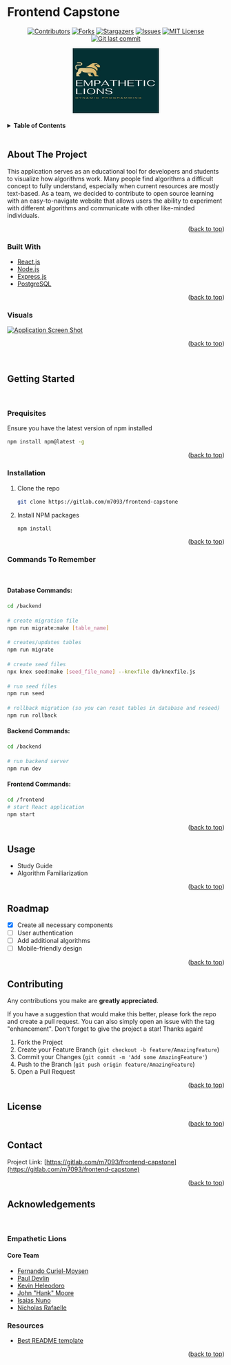 # Frontend Capstone
<div align=center>

[![Contributors][contributors-shield]][contributors-url] 
[![Forks][forks-shield]][forks-url] 
[![Stargazers][stars-shield]][stars-url]
[![Issues][issues-shield]][issues-url]
[![MIT License][license-shield]][license-url]
[![Git last commit][last-commit]]()

</div>

<div align=center>
<a href="https://gitlab.com/m7093/frontend-capstone">
    <img src="./frontend/src/images/empathetic_lions.jpg" alt="Logo" width="200" height="150">
  </a>
</div>


</br>
<details>
  <summary><b>Table of Contents</b></summary>
  <ol>
    <li>
      <a href="#about-the-project">About The Project</a>
      <ul>
        <li><a href="#built-with">Built With</a></li>
        <li><a href="#visuals">Visuals</a></li>
      </ul>
    </li>
    <li>
      <a href="#getting-started">Getting Started</a>
      <ul>
        <li><a href="#prerequisites">Prerequisites</a></li>
        <li><a href="#installation">Installation</a></li>
        <li><a href="#commands-to-remember">Commands To Remember</a></li>
      </ul>
    </li>
    <li><a href="#usage">Usage</a></li>
    <li><a href="#roadmap">Roadmap</a></li>
    <li><a href="#contributing">Contributing</a></li>
    <li><a href="#license">License</a></li>
    <li><a href="#contact">Contact</a></li>
    <li><a href="#acknowledgements">Acknowledgements</a></li>
  </ol>
</details>
</br>

## About The Project
This application serves as an educational tool for developers and students to visualize how algorithms work. Many people find algorithms a difficult concept to fully understand, especially when current resources are mostly text-based. As a team, we decided to contribute to open source learning with an easy-to-navigate website that allows users the ability to experiment with different algorithms and communicate with other like-minded individuals.
<p align="right">(<a href="#top">back to top</a>)</p>

### Built With
* [React.js](https://reactjs.org/)
* [Node.js]()
* [Express.js]()
* [PostgreSQL]()
<p align="right">(<a href="#top">back to top</a>)</p>


### Visuals
[![Application Screen Shot][product-screenshot]](https://example.com)
<p align="right">(<a href="#top">back to top</a>)</p>
</br>

## Getting Started
</br>

### Prequisites
Ensure you have the latest version of npm installed
```sh
npm install npm@latest -g
```
<p align="right">(<a href="#top">back to top</a>)</p>

### Installation
1. Clone the repo
   ```sh
   git clone https://gitlab.com/m7093/frontend-capstone 
   ```
2. Install NPM packages
   ```sh
   npm install
   ```
<p align="right">(<a href="#top">back to top</a>)</p>


### Commands To Remember
</br>

#### Database Commands:
```sh
cd /backend

# create migration file
npm run migrate:make [table_name]

# creates/updates tables
npm run migrate

# create seed files
npx knex seed:make [seed_file_name] --knexfile db/knexfile.js

# run seed files
npm run seed

# rollback migration (so you can reset tables in database and reseed)
npm run rollback
```
#### Backend Commands:
```sh
cd /backend

# run backend server
npm run dev
```
#### Frontend Commands:
```sh
cd /frontend
# start React application
npm start
```
<p align="right">(<a href="#top">back to top</a>)</p>


## Usage
* Study Guide
* Algorithm Familiarization
<p align="right">(<a href="#top">back to top</a>)</p>

## Roadmap
- [x] Create all necessary components
- [ ] User authentication
- [ ] Add additional algorithms
- [ ] Mobile-friendly design

<p align="right">(<a href="#top">back to top</a>)</p>

## Contributing
Any contributions you make are **greatly appreciated**.

If you have a suggestion that would make this better, please fork the repo and create a pull request. You can also simply open an issue with the tag "enhancement".
Don't forget to give the project a star! Thanks again!

1. Fork the Project
2. Create your Feature Branch (`git checkout -b feature/AmazingFeature`)
3. Commit your Changes (`git commit -m 'Add some AmazingFeature'`)
4. Push to the Branch (`git push origin feature/AmazingFeature`)
5. Open a Pull Request
<p align="right">(<a href="#top">back to top</a>)</p>

## License
<p align="right">(<a href="#top">back to top</a>)</p>

## Contact
Project Link: [https://gitlab.com/m7093/frontend-capstone](https://gitlab.com/m7093/frontend-capstone)
<p align="right">(<a href="#top">back to top</a>)</p>

## Acknowledgements
</br>

### Empathetic Lions 
#### Core Team
* [Fernando Curiel-Moysen](https://www.linkedin.com/in/fernando-curiel-moysen/)
* [Paul Devlin](https://www.linkedin.com/in/pmdevlin/)
* [Kevin Heleodoro](https://www.linkedin.com/in/kevin-heleodoro/)
* [John "Hank" Moore](https://www.linkedin.com/in/john-ht-moore/)
* [Isaias Nuno](https://www.linkedin.com/in/isaias-nuno-galindo/)
* [Nicholas Rafaelle](https://www.linkedin.com/in/nick-raffaele/)

### Resources
* [Best README template](https://github.com/othneildrew/Best-README-Template/blob/master/README.md)
<p align="right">(<a href="#top">back to top</a>)</p>





<!-- MARKDOWN LINKS & IMAGES -->
<!-- https://www.markdownguide.org/basic-syntax/#reference-style-links -->
[contributors-shield]: https://img.shields.io/github/contributors/othneildrew/Best-README-Template.svg?style=for-the-badge
[contributors-url]: https://github.com/othneildrew/Best-README-Template/graphs/contributors
[forks-shield]: https://img.shields.io/github/forks/othneildrew/Best-README-Template.svg?style=for-the-badge
[forks-url]: https://github.com/othneildrew/Best-README-Template/network/members
[stars-shield]: https://img.shields.io/github/stars/othneildrew/Best-README-Template.svg?style=for-the-badge
[stars-url]: https://github.com/othneildrew/Best-README-Template/stargazers
[issues-shield]: https://img.shields.io/github/issues/othneildrew/Best-README-Template.svg?style=for-the-badge
[issues-url]: https://github.com/othneildrew/Best-README-Template/issues
[license-shield]: https://img.shields.io/github/license/othneildrew/Best-README-Template.svg?style=for-the-badge
[license-url]: https://github.com/othneildrew/Best-README-Template/blob/master/LICENSE.txt
[linkedin-shield]: https://img.shields.io/badge/-LinkedIn-black.svg?style=for-the-badge&logo=linkedin&colorB=555
[product-screenshot]: images/screenshot.png
[last-commit]: https://img.shields.io/github/last-commit/google/skia.svg?style=flat
